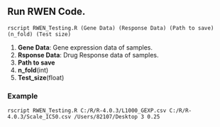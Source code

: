 ## Run RWEN Code.

    rscript RWEN_Testing.R (Gene Data) (Response Data) (Path to save) (n_fold) (Test size)

1. **Gene Data**: Gene expression data of samples.
2. **Rsponse Data**: Drug Response data of samples.
3. **Path to save**
4. **n_fold**(int)
5. **Test_size**(float)

### Example
```
rscript RWEN_Testing.R C:/R/R-4.0.3/L1000_GEXP.csv C:/R/R-4.0.3/Scale_IC50.csv /Users/82107/Desktop 3 0.25
```